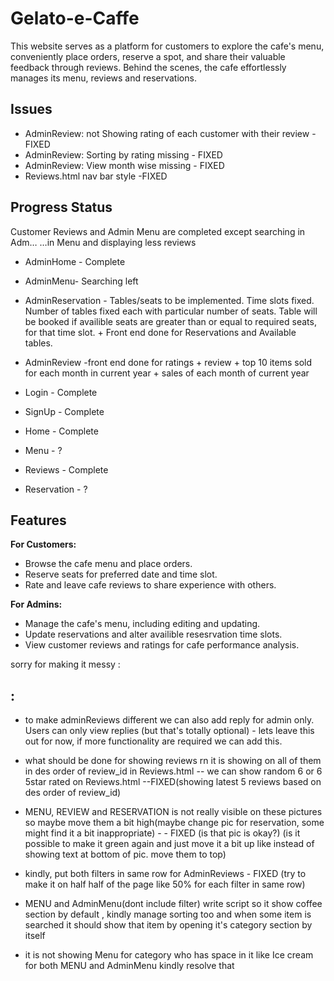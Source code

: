 # Gelato-e-Caffe
This website serves as a platform for customers to explore the cafe's menu, conveniently place orders, reserve a spot, and share their valuable feedback through reviews. Behind the scenes, the cafe effortlessly manages its menu, reviews and reservations.

## Issues
- AdminReview: not Showing rating of each customer with their review  - FIXED
- AdminReview: Sorting by rating missing - FIXED
- AdminReview: View month wise missing - FIXED
- Reviews.html nav bar style -FIXED
  
## Progress Status
Customer Reviews and Admin Menu are completed except searching in Adm…
…in Menu and displaying less reviews
- AdminHome - Complete
- AdminMenu- Searching left
- AdminReservation - Tables/seats to be implemented. Time slots fixed. Number of tables fixed each with particular number of seats. Table will be booked if availible seats are greater than or equal to required seats, for that time slot. + Front end done for Reservations and Available tables.
- AdminReview -front end done for ratings + review + top 10 items sold for each month in current year + sales of each month of current year

- Login - Complete
- SignUp - Complete
- Home - Complete
- Menu - ?
- Reviews - Complete
- Reservation - ?

## Features

**For Customers:**
- Browse the cafe menu and place orders.
- Reserve seats for preferred date and time slot.
- Rate and leave cafe reviews to share experience with others.

**For Admins:**
- Manage the cafe's menu, including editing and updating.
- Update reservations and alter availible resesrvation time slots.
- View customer reviews and ratings for cafe performance analysis.


sorry for making it messy :
##  :
- to make adminReviews different we can also add reply for admin only. Users can only view replies (but that's totally optional) - lets leave this out for now, if more functionality are required we can add this.

- what should be done for showing reviews rn it is showing on all of them in des order of review_id in Reviews.html -- we can show random 6 or 6 5star rated on Reviews.html      --FIXED(showing latest 5 reviews based on des order of review_id)
- MENU, REVIEW and RESERVATION is not really visible on these pictures so maybe move them a bit high(maybe change pic for reservation, some might find it a bit inappropriate) -  - FIXED  (is that pic is okay?) (is it possible to make it green again and just move it a bit up like instead of showing text at bottom of pic. move them to top)
- kindly, put both filters in same row for AdminReviews - FIXED   (try to make it on half half of the page like 50% for each filter in same row)
- MENU and AdminMenu(dont include filter) write script so it show coffee section by default , kindly manage sorting too and when some item is searched it should show that item by opening it's category section by itself
- it is not showing Menu for category who has space in it like Ice cream for both MENU and AdminMenu kindly resolve that





